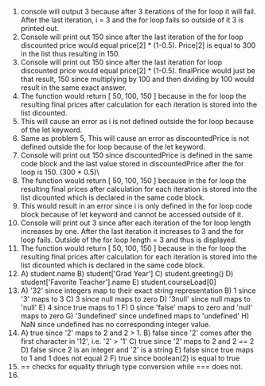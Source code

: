 1. console will output 3 because after 3 iterations of the for loop it will fail. After the last iteration, i = 3 and the for loop fails so outside of it 3 is printed out.
2. Console will print out 150 since after the last iteration of the for loop discounted price would equal price[2] * (1-0.5). Price[2] is equal to 300 in the list thus resulting in 150.
3. Console will print out 150 since after the last iteration for loop discounted price would equal price[2] * (1-0.5). finalPrice would just be that result, 150 since multiplying by 100 and then dividing by 100 would result in the same exact answer.
4. The function would return [ 50, 100, 150 ] because in the for loop the resulting final prices after calculation for each iteration is stored into the list dicounted.
5. This will cause an error as i is not defined outside the for loop because of the let keyword.
6. Same as problem 5, This will cause an error as discountedPrice is not defined outside the for loop because of the let keyword.
7. Console will print out 150 since discountedPrice is defined in the same code block and the last value stored in discountedPrice after the for loop is 150. (300 * 0.5)\
8. The function would return [ 50, 100, 150 ] because in the for loop the resulting final prices after calculation for each iteration is stored into the list dicounted which is declared in the same code block.
9. This would result in an error since i is only defined in the for loop code block because of let keyword and cannot be accessed outside of it.
10. Console will print out 3 since after each iteration of the for loop length increases by one. After the last iteration it increases to 3 and the for loop fails. Outside of the for loop length = 3 and thus is displayed.
11. The function would return [ 50, 100, 150 ] because in the for loop the resulting final prices after calculation for each iteration is stored into the list dicounted which is declared in the same code block. 
12. A) student.name
    B) student['Grad Year']
    C) student.greeting()
    D) student['Favorite Teacher'].name
    E) student.courseLoad[0]
13. A) '32' since integers map to their exact string representation
    B) 1 since '3' maps to 3
    C) 3 since null maps to zero
    D) '3null' since null maps to 'null'
    E) 4 since true maps to 1 
    F) 0 since 'false' maps to zero and 'null' maps to zero 
    G) '3undefined' since undefined maps to 'undefined' 
    H) NaN since undefined has no corresponding integer value.
14. A) true since '2' maps to 2 and 2 > 1.
    B) false since '2' comes after the first character in '12', i.e. '2' > '1'
    C) true since '2' maps to 2 and 2 == 2
    D) false since 2 is an integer and '2' is a string
    E) false since true maps to 1 and 1 does not equal 2
    F) true since boolean(2) is equal to true
15. == checks for equality thriugh type conversion while === does not.
16. 